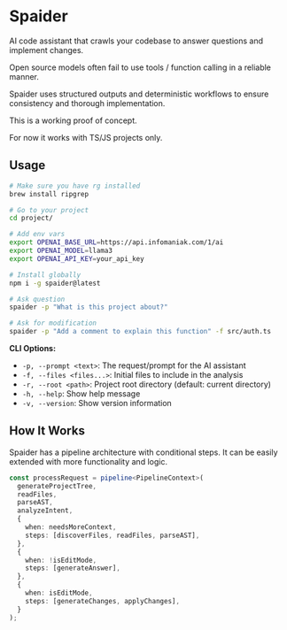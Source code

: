 # Spaider

AI code assistant that crawls your codebase to answer questions and implement changes.

Open source models often fail to use tools / function calling in a reliable manner.

Spaider uses structured outputs and deterministic workflows to ensure consistency and thorough implementation.

This is a working proof of concept.

For now it works with TS/JS projects only.

## Usage

```bash
# Make sure you have rg installed
brew install ripgrep

# Go to your project
cd project/

# Add env vars
export OPENAI_BASE_URL=https://api.infomaniak.com/1/ai
export OPENAI_MODEL=llama3
export OPENAI_API_KEY=your_api_key

# Install globally
npm i -g spaider@latest

# Ask question
spaider -p "What is this project about?"

# Ask for modification
spaider -p "Add a comment to explain this function" -f src/auth.ts
```

**CLI Options:**

- `-p, --prompt <text>`: The request/prompt for the AI assistant
- `-f, --files <files...>`: Initial files to include in the analysis
- `-r, --root <path>`: Project root directory (default: current directory)
- `-h, --help`: Show help message
- `-v, --version`: Show version information

## How It Works

Spaider has a pipeline architecture with conditional steps. It can be easily extended with more functionality and logic.

```ts
const processRequest = pipeline<PipelineContext>(
  generateProjectTree,
  readFiles,
  parseAST,
  analyzeIntent,
  {
    when: needsMoreContext,
    steps: [discoverFiles, readFiles, parseAST],
  },
  {
    when: !isEditMode,
    steps: [generateAnswer],
  },
  {
    when: isEditMode,
    steps: [generateChanges, applyChanges],
  }
);
```
